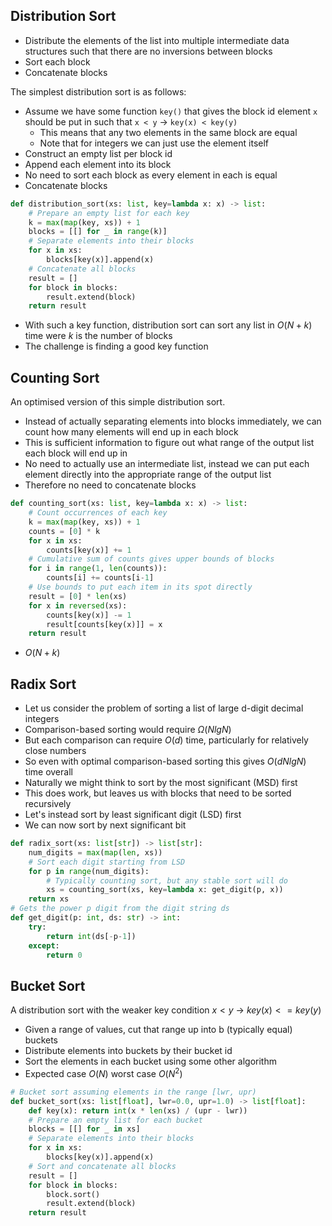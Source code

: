 ## Distribution Sort
- Distribute the elements of the list into multiple intermediate data structures such that there are no inversions between blocks
- Sort each block
- Concatenate blocks

The simplest distribution sort is as follows:
- Assume we have some function `key()` that gives the block id element `x` should be put in such that `x < y` -> `key(x) < key(y)`
	- This means that any two elements in the same block are equal
	- Note that for integers we can just use the element itself
- Construct an empty list per block id
- Append each element into its block
- No need to sort each block as every element in each is equal
- Concatenate blocks
```python
def distribution_sort(xs: list, key=lambda x: x) -> list:
	# Prepare an empty list for each key
	k = max(map(key, xs)) + 1
	blocks = [[] for _ in range(k)]
	# Separate elements into their blocks
	for x in xs:
		blocks[key(x)].append(x)
	# Concatenate all blocks
	result = []
	for block in blocks:
		result.extend(block)
	return result
```
- With such a key function, distribution sort can sort any list in $O(N+k)$ time were $k$ is the number of blocks
- The challenge is finding a good key function

## Counting Sort
An optimised version of this simple distribution sort.
- Instead of actually separating elements into blocks immediately, we can count how many elements will end up in each block
- This is sufficient information to figure out what range of the output list each block will end up in
- No need to actually use an intermediate list, instead we can put each element directly into the appropriate range of the output list
- Therefore no need to concatenate blocks
```python
def counting_sort(xs: list, key=lambda x: x) -> list:
	# Count occurrences of each key
	k = max(map(key, xs)) + 1
	counts = [0] * k
	for x in xs:
		counts[key(x)] += 1
	# Cumulative sum of counts gives upper bounds of blocks
	for i in range(1, len(counts)):
		counts[i] += counts[i-1]
	# Use bounds to put each item in its spot directly
	result = [0] * len(xs)
	for x in reversed(xs):
		counts[key(x)] -= 1
		result[counts[key(x)]] = x
	return result
```
- $O(N+k)$

## Radix Sort 
- Let us consider the problem of sorting a list of large d-digit decimal integers
- Comparison-based sorting would require $\Omega(N lg N)$ 
- But each comparison can require $O(d)$ time, particularly for relatively close numbers
- So even with optimal comparison-based sorting this gives $O(dNlgN)$ time overall
- Naturally we might think to sort by the most significant (MSD) first
- This does work, but leaves us with blocks that need to be sorted recursively
- Let's instead sort by least significant digit (LSD) first
- We can now sort by next significant bit
```python
def radix_sort(xs: list[str]) -> list[str]:
	num_digits = max(map(len, xs))
	# Sort each digit starting from LSD
	for p in range(num_digits):
		# Typically counting sort, but any stable sort will do
		xs = counting_sort(xs, key=lambda x: get_digit(p, x))
	return xs
# Gets the power p digit from the digit string ds
def get_digit(p: int, ds: str) -> int:
	try:
		return int(ds[-p-1])
	except:
		return 0
```

## Bucket Sort
A distribution sort with the weaker key condition $x<y$ -> $key(x) <= key(y)$
- Given a range of values, cut that range up into b (typically equal) buckets
- Distribute elements into buckets by their bucket id
- Sort the elements in each bucket using some other algorithm
- Expected case $O(N)$ worst case $O(N^2)$
```python
# Bucket sort assuming elements in the range [lwr, upr)
def bucket_sort(xs: list[float], lwr=0.0, upr=1.0) -> list[float]:
	def key(x): return int(x * len(xs) / (upr - lwr))
	# Prepare an empty list for each bucket
	blocks = [[] for _ in xs]
	# Separate elements into their blocks
	for x in xs:
		blocks[key(x)].append(x)
	# Sort and concatenate all blocks
	result = []
	for block in blocks:
		block.sort()
		result.extend(block)
	return result
```